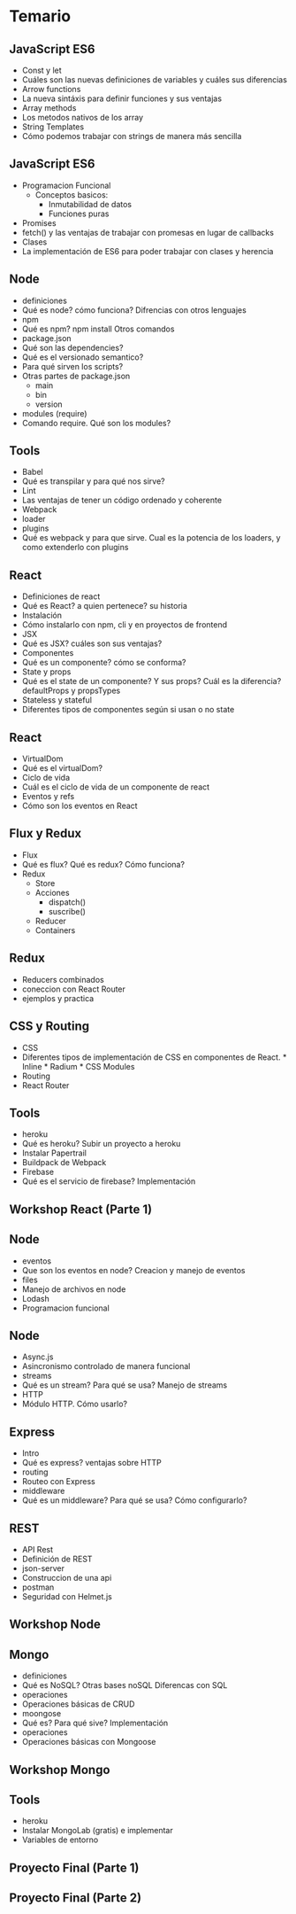 # Temario


## JavaScript ES6

* Const y let
 * Cuáles son las nuevas definiciones de variables y cuáles sus diferencias
* Arrow functions
 * La nueva sintáxis para definir funciones y sus ventajas
* Array methods
 * Los metodos nativos de los array
* String Templates
 * Cómo podemos trabajar con strings de manera más sencilla

## JavaScript ES6

* Programacion Funcional
  * Conceptos basicos:
    * Inmutabilidad de datos
    * Funciones puras
* Promises
 * fetch() y las ventajas de trabajar con promesas en lugar de callbacks
* Clases
 * La implementación de ES6 para poder trabajar con clases y herencia

## Node

* definiciones
 * Qué es node? cómo funciona? Difrencias con otros lenguajes
* npm
 * Qué es npm? npm install Otros comandos
* package.json
 * Qué son las dependencies?
 * Qué es el versionado semantico?
 * Para qué sirven los scripts?
 * Otras partes de package.json
    * main
    * bin
    * version
* modules (require)
 * Comando require. Qué son los modules?

## Tools

* Babel
 * Qué es transpilar y para qué nos sirve?
* Lint
 * Las ventajas de tener un código ordenado y coherente
* Webpack
 * loader
 * plugins
 * Qué es webpack y para que sirve. Cual es la potencia de los loaders, y como extenderlo con plugins

## React

* Definiciones de react
 * Qué es React? a quien pertenece? su historia
* Instalación
 * Cómo instalarlo con npm, cli y en proyectos de frontend
* JSX
 * Qué es JSX? cuáles son sus ventajas?
* Componentes
 * Qué es un componente? cómo se conforma?
* State y props
 * Qué es el state de un componente? Y sus props? Cuál es la diferencia? defaultProps y propsTypes
* Stateless y stateful
 * Diferentes tipos de componentes según si usan o no state

## React

* VirtualDom
 * Qué es el virtualDom?
* Ciclo de vida
 * Cuál es el ciclo de vida de un componente de react
* Eventos y refs
 * Cómo son los eventos en React

## Flux y Redux

* Flux
 * Qué es flux? Qué es redux? Cómo funciona?
* Redux
  * Store
  * Acciones
    * dispatch()
    * suscribe()
  * Reducer
  * Containers

## Redux
* Reducers combinados
* coneccion con React Router
* ejemplos y practica

## CSS y Routing

* CSS
 * Diferentes tipos de implementación de CSS en componentes de React. * Inline * Radium * CSS Modules
* Routing
 * React Router

## Tools

* heroku
 * Qué es heroku? Subir un proyecto a heroku
 * Instalar Papertrail
 * Buildpack de Webpack
* Firebase
 * Qué es el servicio de firebase? Implementación

## Workshop React (Parte 1)

## Node

* eventos
 * Que son los eventos en node? Creacion y manejo de eventos
* files
 * Manejo de archivos en node
* Lodash
 * Programacion funcional

## Node

* Async.js
 * Asincronismo controlado de manera funcional
* streams
 * Qué es un stream? Para qué se usa? Manejo de streams
* HTTP
 * Módulo HTTP. Cómo usarlo?

## Express

* Intro
 * Qué es express? ventajas sobre HTTP
* routing
 * Routeo con Express
* middleware
 * Qué es un middleware? Para qué se usa? Cómo configurarlo?

## REST

* API Rest
 * Definición de REST
  * json-server
  * Construccion de una api
  * postman
* Seguridad con Helmet.js

## Workshop Node

## Mongo

* definiciones
 * Qué es NoSQL? Otras bases noSQL Diferencas con SQL
* operaciones
 * Operaciones básicas de CRUD
* moongose
 * Qué es? Para qué sive? Implementación
* operaciones
 * Operaciones básicas con Mongoose

## Workshop Mongo

## Tools

* heroku
 * Instalar MongoLab (gratis) e implementar
 * Variables de entorno

## Proyecto Final (Parte 1)

## Proyecto Final (Parte 2)
